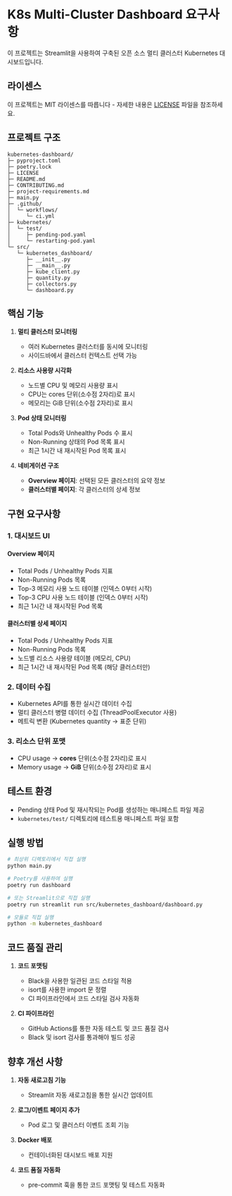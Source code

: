 # K8s Multi-Cluster Dashboard 요구사항

이 프로젝트는 Streamlit을 사용하여 구축된 오픈 소스 멀티 클러스터 Kubernetes 대시보드입니다.

## 라이센스

이 프로젝트는 MIT 라이센스를 따릅니다 - 자세한 내용은 [LICENSE](LICENSE) 파일을 참조하세요.

## 프로젝트 구조

```
kubernetes-dashboard/
├─ pyproject.toml
├─ poetry.lock
├─ LICENSE
├─ README.md
├─ CONTRIBUTING.md
├─ project-requirements.md
├─ main.py
├─ .github/
│  └─ workflows/
│     └─ ci.yml
├─ kubernetes/
│  └─ test/
│     ├─ pending-pod.yaml
│     └─ restarting-pod.yaml
└─ src/
   └─ kubernetes_dashboard/
      ├─ __init__.py
      ├─ __main__.py
      ├─ kube_client.py
      ├─ quantity.py
      ├─ collectors.py
      └─ dashboard.py
```

## 핵심 기능

1. **멀티 클러스터 모니터링**
   - 여러 Kubernetes 클러스터를 동시에 모니터링
   - 사이드바에서 클러스터 컨텍스트 선택 가능

2. **리소스 사용량 시각화**
   - 노드별 CPU 및 메모리 사용량 표시
   - CPU는 cores 단위(소수점 2자리)로 표시
   - 메모리는 GiB 단위(소수점 2자리)로 표시

3. **Pod 상태 모니터링**
   - Total Pods와 Unhealthy Pods 수 표시
   - Non-Running 상태의 Pod 목록 표시
   - 최근 1시간 내 재시작된 Pod 목록 표시

4. **네비게이션 구조**
   - **Overview 페이지**: 선택된 모든 클러스터의 요약 정보
   - **클러스터별 페이지**: 각 클러스터의 상세 정보

## 구현 요구사항

### 1. 대시보드 UI

#### Overview 페이지
- Total Pods / Unhealthy Pods 지표
- Non-Running Pods 목록
- Top-3 메모리 사용 노드 테이블 (인덱스 0부터 시작)
- Top-3 CPU 사용 노드 테이블 (인덱스 0부터 시작)
- 최근 1시간 내 재시작된 Pod 목록

#### 클러스터별 상세 페이지
- Total Pods / Unhealthy Pods 지표
- Non-Running Pods 목록
- 노드별 리소스 사용량 테이블 (메모리, CPU)
- 최근 1시간 내 재시작된 Pod 목록 (해당 클러스터만)

### 2. 데이터 수집

- Kubernetes API를 통한 실시간 데이터 수집
- 멀티 클러스터 병렬 데이터 수집 (ThreadPoolExecutor 사용)
- 메트릭 변환 (Kubernetes quantity → 표준 단위)

### 3. 리소스 단위 포맷

- CPU usage → **cores** 단위(소수점 2자리)로 표시
- Memory usage → **GiB** 단위(소수점 2자리)로 표시

## 테스트 환경

- Pending 상태 Pod 및 재시작되는 Pod를 생성하는 매니페스트 파일 제공
- `kubernetes/test/` 디렉토리에 테스트용 매니페스트 파일 포함

## 실행 방법

```bash
# 최상위 디렉토리에서 직접 실행
python main.py

# Poetry를 사용하여 실행
poetry run dashboard

# 또는 Streamlit으로 직접 실행
poetry run streamlit run src/kubernetes_dashboard/dashboard.py

# 모듈로 직접 실행
python -m kubernetes_dashboard
```

## 코드 품질 관리

1. **코드 포맷팅**
   - Black을 사용한 일관된 코드 스타일 적용
   - isort를 사용한 import 문 정렬
   - CI 파이프라인에서 코드 스타일 검사 자동화

2. **CI 파이프라인**
   - GitHub Actions를 통한 자동 테스트 및 코드 품질 검사
   - Black 및 isort 검사를 통과해야 빌드 성공

## 향후 개선 사항

1. **자동 새로고침 기능**
   - Streamlit 자동 새로고침을 통한 실시간 업데이트

2. **로그/이벤트 페이지 추가**
   - Pod 로그 및 클러스터 이벤트 조회 기능

3. **Docker 배포**
   - 컨테이너화된 대시보드 배포 지원

4. **코드 품질 자동화**
   - pre-commit 훅을 통한 코드 포맷팅 및 테스트 자동화